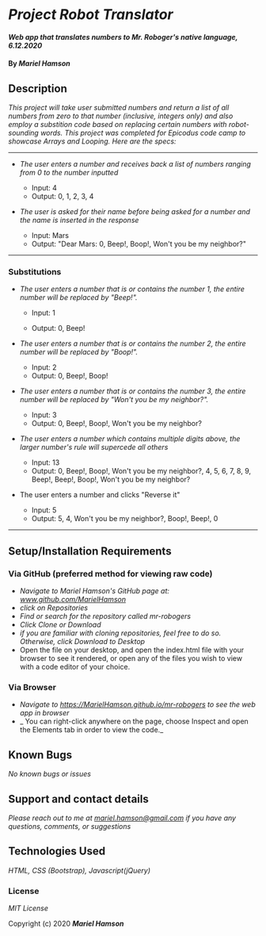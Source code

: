 # _Project Robot Translator_

#### _Web app that translates numbers to Mr. Roboger's native language, 6.12.2020_

#### By _**Mariel Hamson**_

## Description

_This project will take user submitted numbers and return a list of all numbers from zero to that number (inclusive, integers only) and also employ a substition code based on replacing certain numbers with robot-sounding words. This project was completed for Epicodus code camp to showcase Arrays and Looping. Here are the specs:_


---
* _The user enters a number and receives back a list of numbers ranging from 0 to the number inputted_

  * Input: 4
  * Output: 0, 1, 2, 3, 4

* _The user is asked for their name before being asked for a number and the name is inserted in the response_
  * Input: Mars
  * Output: "Dear Mars: 0, Beep!, Boop!, Won't you be my neighbor?"
---


### Substitutions

* _The user enters a number that is or contains the number 1, the entire number will be replaced by "Beep!"._ 

  * Input: 1

  * Output: 0, Beep!

* _The user enters a number that is or contains the number 2, the entire number will be replaced by "Boop!"._

  * Input: 2
  * Output: 0, Beep!, Boop!

* _The user enters a number that is or contains the number 3, the entire number will be replaced by "Won't you be my neighbor?"._

  * Input: 3
  * Output: 0, Beep!, Boop!, Won't you be my neighbor?

* _The user enters a number which contains multiple digits above, the larger number's rule will supercede all others_
  
  * Input: 13
  * Output: 0, Beep!, Boop!, Won't you be my neighbor?, 4, 5, 6, 7, 8, 9, Beep!, Beep!, Boop!, Won't you be my neighbor?

* The user enters a number and clicks "Reverse it"

  * Input: 5
  * Output: 5, 4, Won't you be my neighbor?, Boop!, Beep!, 0
---



## Setup/Installation Requirements

### Via GitHub (preferred method for viewing raw code)
* _Navigate to Mariel Hamson's GitHub page at: www.github.com/MarielHamson_
* _click on Repositories_
* _Find or search for the repository called mr-robogers_
* _Click Clone or Download_
* _if you are familiar with cloning repositories, feel free to do so. Otherwise, click Download to Desktop_
* Open the file on your desktop, and open the index.html file with your browser to see it rendered, or open any of the files you wish to view with a code editor of your choice. 

### Via Browser 
* _Navigate to https://MarielHamson.github.io/mr-robogers to see the web app in browser_
* _ You can right-click anywhere on the page, choose Inspect and open the Elements tab in order to view the code._


## Known Bugs

_No known bugs or issues_

## Support and contact details

_Please reach out to me at mariel.hamson@gmail.com if you have any questions, comments, or suggestions_

## Technologies Used

_HTML, CSS (Bootstrap), Javascript(jQuery)_

### License

*MIT License*

Copyright (c) 2020 **_Mariel Hamson_**